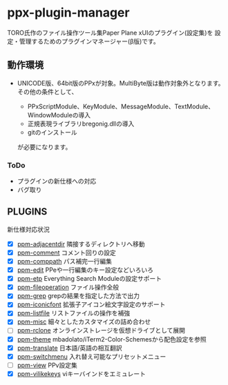 # ppx-plugin-manager

TORO氏作のファイル操作ツール集Paper Plane xUIのプラグイン(設定集)を
設定・管理するためのプラグインマネージャー(β版)です。

## 動作環境

- UNICODE版、64bit版のPPxが対象。MultiByte版は動作対象外となります。  
その他の条件として、

  - PPxScriptModule、KeyModule、MessageModule、TextModule、WindowModuleの導入
  - 正規表現ライブラリbregonig.dllの導入
  - gitのインストール

  が必要になります。

### ToDo

- プラグインの新仕様への対応
- バグ取り

## PLUGINS

新仕様対応状況

- [x] [ppm-adjacentdir](https://github.com/tar80/ppm-adjacentdir) 隣接するディレクトリへ移動
- [x] [ppm-comment](https://github.com/tar80/ppm-comment) コメント回りの設定
- [x] [ppm-comppath](https://github.com/tar80/ppm-comppath) パス補完一行編集
- [x] [ppm-edit](https://github.com/tar80/ppm-edit) PPeや一行編集のキー設定などいろいろ
- [x] [ppm-etp](https://github.com/tar80/ppm-etp) Everything Search Moduleの設定サポート
- [x] [ppm-fileoperation](https://github.com/tar80/ppm-fileoperation) ファイル操作全般
- [x] [ppm-grep](https://github.com/tar80/ppm-grep) grepの結果を指定した方法で出力
- [x] [ppm-iconicfont](https://github.com/tar80/ppm-iconicfont) 拡張子アイコン絵文字設定のサポート
- [x] [ppm-listfile](https://github.com/tar80/ppm-listfile) リストファイルの操作を補強
- [x] [ppm-misc](https://github.com/tar80/ppm-misc) 細々としたカスタマイズの詰め合わせ
- [ ] [ppm-rclone](https://github.com/tar80/ppm-rclone) オンラインストレージを仮想ドライブとして展開
- [x] [ppm-theme](https://github.com/tar80/ppm-theme) mbadolato/iTerm2-Color-Schemesから配色設定を参照
- [x] [ppm-translate](https://github.com/tar80/ppm-translate) 日本語/英語の相互翻訳
- [x] [ppm-switchmenu](https://github.com/tar80/ppm-switchmenu) 入れ替え可能なプリセットメニュー
- [ ] [ppm-view](https://github.com/tar80/ppm-view) PPv設定集
- [x] [ppm-vilikekeys](https://github.com/tar80/ppm-vilikekeys) viキーバインドをエミュレート
